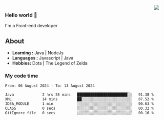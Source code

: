 <img align='right' src="https://github-readme-stats.vercel.app/api?username=jumodada&show_icons=true&theme=vue">

### Hello world 👋

I'm a Front-end developer 
    
## About
-  **Learning :** Java | NodeJs
-  **Languages :** Javascript | Java
-  **Hobbies:** Dota | The Legend of Zelda

### My code time

<!--START_SECTION:waka-->

```txt
From: 06 August 2024 - To: 13 August 2024

Java             2 hrs 55 mins   ███████████████████████░░   91.38 %
XML              14 mins         ██░░░░░░░░░░░░░░░░░░░░░░░   07.52 %
IDEA_MODULE      1 min           ░░░░░░░░░░░░░░░░░░░░░░░░░   00.63 %
CLASS            0 secs          ░░░░░░░░░░░░░░░░░░░░░░░░░   00.32 %
GitIgnore file   0 secs          ░░░░░░░░░░░░░░░░░░░░░░░░░   00.16 %
```

<!--END_SECTION:waka-->
